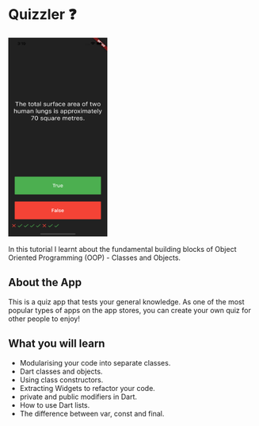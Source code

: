 # Quizzler ❓
<img src="https://github.com/anshumanbisoyi/Quizzler-App/blob/master/Simulator%20Screen%20Shot%20-%20iPhone%2013%20-%202022-02-10%20at%2003.19.15.png" width="200" height="400" />

In this tutorial I learnt about the fundamental building blocks of Object Oriented Programming (OOP) - Classes and Objects. 

## About the App
This is a quiz app that tests your general knowledge. As one of the most popular types of apps on the app stores, you can create your own quiz for other people to enjoy!


## What you will learn

- Modularising your code into separate classes.
- Dart classes and objects.
- Using class constructors.
- Extracting Widgets to refactor your code.
- private and public modifiers in Dart.
- How to use Dart lists.
- The difference between var, const and final.
